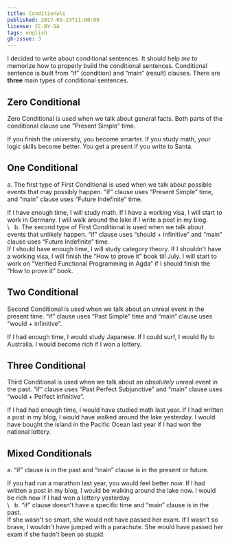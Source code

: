 ```yaml
---
title: Conditionals
published: 2017-05-23T11:00:00
license: CC-BY-SA
tags: english
gh-issue: 3
---
```


I decided to write about conditional sentences.
It should help _me_ to memorize how to properly build the conditional sentences.
Conditional sentence is built from “if” (condition) and “main” (result) clauses.
There are **three** main types of conditional sentences.

<div></div><!--more-->

Zero Conditional
----------------
Zero Conditional is used when we talk about general facts. Both parts of the conditional clause use “Present Simple” time.

<div class="note">
If you finish the university, you become smarter.  
If you study math, your logic skills become better.  
You get a present if you write to Santa.  
</div>

One Conditional
---------------
a. The first type of First Conditional is used when we talk about possible events that may possibly happen. “if” clause uses “Present Simple” time, and “main” clause uses “Future Indefinite” time.

<div class="note">
If I have enough time, I will study math.  
If I have a working visa, I will start to work in Germany.  
I will walk around the lake if I write a post in my blog.  
</div>
\ 
&nbsp;
b. The second type of First Conditional is used when we talk about events that unlikely happen. “if” clause uses “should + infinitive” and “main” clause uses “Future Indefinite” time.

<div class="note">
If I should have enough time, I will study category theory.  
If I shouldn't have a working visa, I will finish the “How to prove it” book till July.  
I will start to work on “Verified Functional Programming in Agda” if I should finish the “How to prove it” book.  
</div>

Two Conditional
---------------
Second Conditional is used when we talk about an unreal event in the present time. “if” clause uses “Past Simple” time and “main” clause uses “would + infinitive”.

<div class="note">
If I had enough time, I would study Japanese.  
If I could surf, I would fly to Australia.  
I would become rich if I won a lottery.  
</div>

Three Conditional
-----------------
Third Conditional is used when we talk about an _absolutely_ unreal event in the past. “if” clause uses “Past Perfect Subjunctive” and “main” clause uses “would + Perfect infinitive”.

<div class="note">
If I had had enough time, I would have studied math last year.  
If I had written a post in my blog, I would have walked around the lake yesterday.  
I would have bought the island in the Pacific Ocean last year if I had won the national lottery.  
</div>

Mixed Conditionals
------------------
a. “if” clause is in the past and “main” clause is in the present or future.

<div class="note">
If you had run a marathon last year, you would feel better now.  
If I had written a post in my blog, I would be walking around the lake now.  
I would be rich now if I had won a lottery yesterday.  
</div>
\ 
&nbsp;
b. “if” clause doesn't have a specific time and “main” clause is in the past.

<div class="note">
If she wasn't so smart, she would not have passed her exam.  
If I wasn't so brave, I wouldn't have jumped with a parachute.  
She would have passed her exam if she hadn't been so stupid.  
</div>
